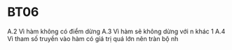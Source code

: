 # BT06
A.2 Vì hàm không có điểm dừng
A.3 Vì hàm sẽ không dừng với n khác 1
A.4 Vì tham số truyền vào hàm có giá trị quá lớn nên tràn bộ nh
